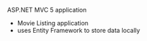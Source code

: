 ASP.NET MVC 5 application

* Movie Listing application
* uses Entity Framework to store data locally
